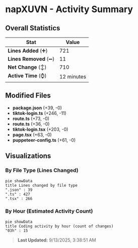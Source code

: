 # napXUVN - Activity Summary 

## Overall Statistics

| Stat                   | Value                                                             |
| ---------------------- | ----------------------------------------------------------------- |
| **Lines Added** (➕)   | 721                                          |
| **Lines Removed** (➖) | 11                                        |
| **Net Change** (↕)    | 710                |
| **Active Time** (⌚)   | 12 minutes |


## Modified Files
- **package.json** (+39, -0)
- **tiktok-login.ts** (+246, -11)
- **route.ts** (+73, -0)
- **route.ts** (+36, -0)
- **tiktok-login.tsx** (+203, -0)
- **page.tsx** (+63, -0)
- **puppeteer-config.ts** (+61, -0)

## Visualizations

### By File Type (Lines Changed)

```mermaid
pie showData
title Lines changed by file type
".json" : 39
".ts" : 427
".tsx" : 266
```

### By Hour (Estimated Activity Count)

```mermaid
pie showData
title Coding activity by hour (count of changes)
"03h" : 15
```


> **Last Updated:** 9/13/2025, 3:38:51 AM